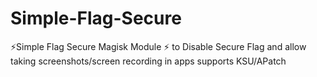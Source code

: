 # Simple-Flag-Secure
⚡Simple Flag Secure Magisk Module ⚡ to Disable Secure Flag and allow taking screenshots/screen recording in apps supports KSU/APatch
